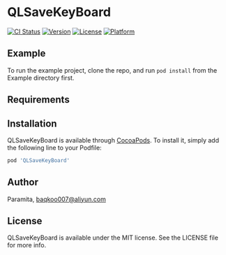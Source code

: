 # QLSaveKeyBoard

[![CI Status](https://img.shields.io/travis/Paramita/QLSaveKeyBoard.svg?style=flat)](https://travis-ci.org/Paramita/QLSaveKeyBoard)
[![Version](https://img.shields.io/cocoapods/v/QLSaveKeyBoard.svg?style=flat)](https://cocoapods.org/pods/QLSaveKeyBoard)
[![License](https://img.shields.io/cocoapods/l/QLSaveKeyBoard.svg?style=flat)](https://cocoapods.org/pods/QLSaveKeyBoard)
[![Platform](https://img.shields.io/cocoapods/p/QLSaveKeyBoard.svg?style=flat)](https://cocoapods.org/pods/QLSaveKeyBoard)

## Example

To run the example project, clone the repo, and run `pod install` from the Example directory first.

## Requirements

## Installation

QLSaveKeyBoard is available through [CocoaPods](https://cocoapods.org). To install
it, simply add the following line to your Podfile:

```ruby
pod 'QLSaveKeyBoard'
```

## Author

Paramita, baqkoo007@aliyun.com

## License

QLSaveKeyBoard is available under the MIT license. See the LICENSE file for more info.
